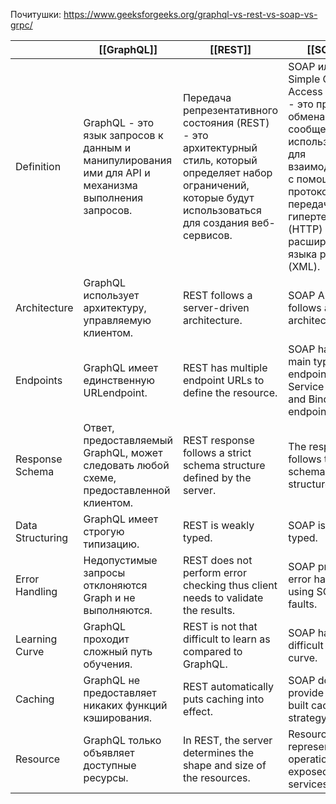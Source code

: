 
Почитушки:
https://www.geeksforgeeks.org/graphql-vs-rest-vs-soap-vs-grpc/

|                  | [[GraphQL]]                                                                                         | [[REST]]                                                                                                                                                             | [[SOAP]]                                                                                                                                                                                       | [[gRPC]]                                                                                 |
| ---------------- | --------------------------------------------------------------------------------------------------- | -------------------------------------------------------------------------------------------------------------------------------------------------------------------- | ---------------------------------------------------------------------------------------------------------------------------------------------------------------------------------------------- | ---------------------------------------------------------------------------------------- |
| Definition       | GraphQL - это язык запросов к данным и манипулирования ими для API и механизма выполнения запросов. | Передача репрезентативного состояния (REST) - это архитектурный стиль, который определяет набор ограничений, которые будут использоваться для создания веб-сервисов. | SOAP или Simple Object Access Protocol - это протокол обмена сообщениями, используемый для взаимодействия с помощью протокола передачи гипертекста (HTTP) и расширяемого языка разметки (XML). | gRPC - это высокопроизводительный универсальный RPC-фреймворк с открытым исходным кодом. |
| Architecture     | GraphQL использует архитектуру, управляемую клиентом.                                               | REST follows a server-driven architecture.                                                                                                                           | SOAP API follows a SOAP architecture.                                                                                                                                                          | gRPC follows the Universal RPC framework.                                                |
| Endpoints        | GraphQL имеет единственную URLendpoint.                                                             | REST has multiple endpoint URLs to define the resource.                                                                                                              | SOAP has two main types of endpoints i.e. Service endpoint and Binding endpoint.                                                                                                               | n/a (gRPC uses method calls instead of endpoints).                                       |
| Response Schema  | Ответ, предоставляемый GraphQL, может следовать любой схеме, предоставленной клиентом.              | REST response follows a strict schema structure defined by the server.                                                                                               | The response follows the XML schema structure.                                                                                                                                                 | It uses the Protocol Buffers schema for response.                                        |
| Data Structuring | GraphQL имеет строгую типизацию.                                                                    | REST is weakly typed.                                                                                                                                                | SOAP is strongly typed.                                                                                                                                                                        | gRPC is strongly typed.                                                                  |
| Error Handling   | Недопустимые запросы отклоняются Graph и не выполняются.                                            | REST does not perform error checking thus client needs to validate the results.                                                                                      | SOAP provides error handling using SOAP faults.                                                                                                                                                | n/a (method calls are used)                                                              |
| Learning Curve   | GraphQL проходит сложный путь обучения.                                                             | REST is not that difficult to learn as compared to GraphQL.                                                                                                          | SOAP has a difficult learning curve.                                                                                                                                                           | gRPC has a moderate learning curve.                                                      |
| Caching          | GraphQL не предоставляет никаких функций кэширования.                                               | REST automatically puts caching into effect.                                                                                                                         | SOAP does not provide any in-built caching strategy.                                                                                                                                           | gRPC generally has no built-in caching.                                                  |
| Resource         | GraphQL только объявляет доступные ресурсы.                                                         | In REST, the server determines the shape and size of the resources.                                                                                                  | Resources are represented as operations exposed by web services                                                                                                                                | n/a (uses method calls).                                                                 |

